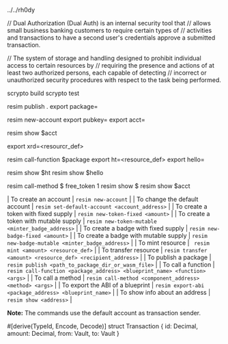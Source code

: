 
../../rh0dy

// Dual Authorization (Dual Auth) is an internal security tool that
// allows small business banking customers to require certain types of
// activities and transactions to have a second user's credentials approve a submitted transaction.

// The system of storage and handling designed to prohibit individual access to certain resources by 
// requiring the presence and actions of at least two authorized persons, each capable of detecting 
// incorrect or unauthorized security procedures with respect to the task being performed.

scrypto build
scrypto test

resim publish .
export package=<p>

resim new-account
export pubkey=
export acct=

resim show $acct

export xrd=<resourcr_def>

resim call-function $package <Blueprint Hello> <Function make_hello>
export ht=<resource_def>
export hello=<component>

resim show $ht
resim show $hello

resim call-method $<component> free_token 1
resim show $<compoentn>
resim show $acct

| To create an account | ``` resim new-account ``` |
| To change the default account | ``` resim set-default-account <account_address> ``` |
| To create a token with fixed supply | ``` resim new-token-fixed <amount> ``` |
| To create a token with mutable supply | ``` resim new-token-mutable <minter_badge_address> ``` |
| To create a badge with fixed supply | ``` resim new-badge-fixed <amount> ``` |
| To create a badge with mutable supply | ``` resim new-badge-mutable <minter_badge_address> ``` |
| To mint resource | ``` resim mint <amount> <resource_def>``` |
| To transfer resource | ``` resim transfer <amount> <resource_def> <recipient_address> ``` |
| To publish a package | ``` resim publish <path_to_package_dir_or_wasm_file> ``` |
| To call a function | ``` resim call-function <package_address> <blueprint_name> <function> <args> ``` |
| To call a method | ``` resim call-method <component_address> <method> <args> ``` |
| To export the ABI of a blueprint | ``` resim export-abi <package_address> <blueprint_name> ``` |
| To show info about an address | ``` resim show <address> ``` |

**Note:** The commands use the default account as transaction sender.



#[derive(TypeId, Encode, Decode)]
struct Transaction {
    id: Decimal,
    amount: Decimal,
    from: Vault,
    to: Vault
}
